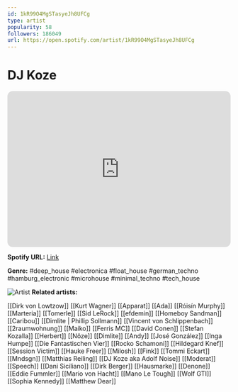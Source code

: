 ```yaml
---
id: 1kR99O4MgSTasyeJh8UFCg
type: artist
popularity: 58
followers: 186049
url: https://open.spotify.com/artist/1kR99O4MgSTasyeJh8UFCg
---
```

# DJ Koze

<iframe style="border-radius:12px" src="https://open.spotify.com/embed/artist/1kR99O4MgSTasyeJh8UFCg" width="100%" height="352" frameBorder="0" allowfullscreen="" allow="autoplay; clipboard-write; encrypted-media; fullscreen; picture-in-picture" loading="lazy"></iframe>

**Spotify URL:** [Link](https://open.spotify.com/artist/1kR99O4MgSTasyeJh8UFCg)

**Genre:**  #deep_house #electronica #float_house #german_techno #hamburg_electronic #microhouse #minimal_techno #tech_house

![Artist](https://i.scdn.co/image/ab6761610000e5eb37d15b336f38130de07d4e81)
**Related artists:**

[[Dirk von Lowtzow]]
[[Kurt Wagner]]
[[Apparat]]
[[Ada]]
[[Róisín Murphy]]
[[Marteria]]
[[Tomerle]]
[[Sid LeRock]]
[[efdemin]]
[[Homeboy Sandman]]
[[Caribou]]
[[Dimlite | Phillip Sollmann]]
[[Vincent von Schlippenbach]]
[[2raumwohnung]]
[[Maiko]]
[[Ferris MC]]
[[David Conen]]
[[Stefan Kozalla]]
[[Herbert]]
[[Nôze]]
[[Dimlite]]
[[Andy]]
[[José González]]
[[Inga Humpe]]
[[Die Fantastischen Vier]]
[[Rocko Schamoni]]
[[Hildegard Knef]]
[[Session Victim]]
[[Hauke Freer]]
[[Milosh]]
[[Fink]]
[[Tommi Eckart]]
[[Mndsgn]]
[[Matthias Reiling]]
[[DJ Koze aka Adolf Noise]]
[[Moderat]]
[[Speech]]
[[Dani Siciliano]]
[[Dirk Berger]]
[[Hausmarke]]
[[Denone]]
[[Eddie Fummler]]
[[Mario von Hacht]]
[[Mano Le Tough]]
[[Wolf GTI]]
[[Sophia Kennedy]]
[[Matthew Dear]]
